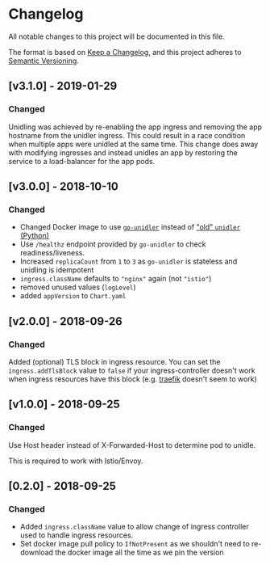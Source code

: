# Changelog
All notable changes to this project will be documented in this file.

The format is based on [Keep a Changelog](https://keepachangelog.com/en/1.0.0/),
and this project adheres to [Semantic Versioning](https://semver.org/spec/v2.0.0.html).


## [v3.1.0] - 2019-01-29
### Changed
Unidling was achieved by re-enabling the app ingress and removing the app hostname from the unidler ingress.
This could result in a race condition when multiple apps were unidled at the same time.
This change does away with modifying ingresses and instead unidles an app by restoring the service to a load-balancer for the app pods.

## [v3.0.0] - 2018-10-10
### Changed
- Changed Docker image to use [`go-unidler`](https://github.com/ministryofjustice/analytics-platform-go-unidler) instead of ["old" `unidler` (Python)](https://github.com/ministryofjustice/analytics-platform-unidler)
- Use `/healthz` endpoint provided by `go-unidler` to check readiness/liveness.
- Increased `replicaCount` from `1` to `3` as `go-unidler` is stateless and unidling is idempotent
- `ingress.className` defaults to `"nginx"` again (not `"istio"`)
- removed unused values (`logLevel`)
- added `appVersion` to `Chart.yaml`


## [v2.0.0] - 2018-09-26
### Changed
Added (optional) TLS block in ingress resource.
You can set the `ingress.addTlsBlock` value to `false` if your
ingress-controller doesn't work when ingress resources have this block (e.g.
[traefik](https://traefik.io) doesn't seem to work)


## [v1.0.0] - 2018-09-25
### Changed
Use Host header instead of X-Forwarded-Host to determine pod to unidle.

This is required to work with Istio/Envoy.


## [0.2.0] - 2018-09-25
### Changed
- Added `ingress.className` value to allow change of ingress controller used
  to handle ingress resources.
- Set docker image pull policy to `IfNotPresent` as we shouldn't need to
  re-download the docker image all the time as we pin the version
